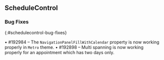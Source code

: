 ## ScheduleControl

### Bug Fixes
{:#schedulecontrol-bug-fixes}

•	\#192984 – The `NavigationPanelFillWithCalendar` property is now working properly in `Metro` theme.
•	\#192898 – Multi spanning is now working properly for an appointment which has two days only.